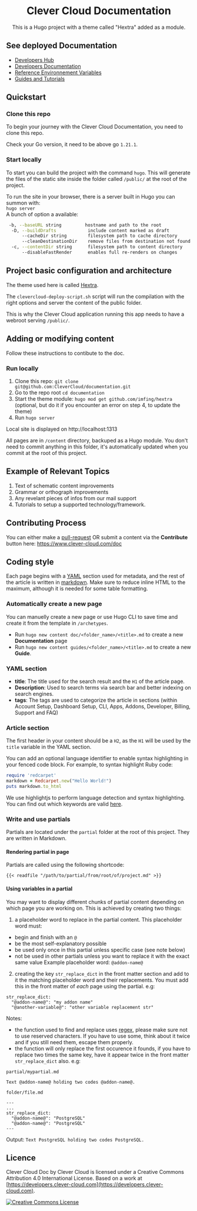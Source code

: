 
<div align="center">
  <h1 align="center">Clever Cloud Documentation</h1>
  <p align="center">

This is a Hugo project with a theme called "Hextra" added as a module.</p>
</div>

## See deployed Documentation

- [Developers Hub](https://developers.clever-cloud.com/)
- [Developers Documentation](https://developers.clever-cloud.com/doc/)
- [Reference Environnement Variables](https://developers.clever-cloud.com/doc/reference/reference-environment-variables/)
- [Guides and Tutorials](https://developers.clever-cloud.com/guides/)

## Quickstart

### Clone this repo

To begin your journey with the Clever Cloud Documentation, you need to clone this repo.

Check your Go version, it need to be above go `1.21.1`.

### Start locally

To start you can build the project with the command `hugo`. This will generate the files of the static site inside the folder called `/public/` at the root of the project.

To run the site in your browser, there is a server built in Hugo you can summon with:  
`hugo server`  
A bunch of option a available:

```bash
 -b, --baseURL string         hostname and path to the root
  -D, --buildDrafts            include content marked as draft
      --cacheDir string        filesystem path to cache directory
      --cleanDestinationDir    remove files from destination not found in static directories
  -c, --contentDir string      filesystem path to content directory
      --disableFastRender      enables full re-renders on changes
```

## Project basic configuration and architecture

The theme used here is called [Hextra](https://imfing.github.io/hextra/).

The `clevercloud-deploy-script.sh` script will run the compilation with the right options and server the content of the public folder.

This is why the Clever Cloud application running this app needs to have a webroot serving `/public/`.

## Adding or modifying content

Follow these instructions to contibute to the doc.

### Run locally

1. Clone this repo: `git clone git@github.com:CleverCloud/documentation.git`
2. Go to the repo root `cd documentation`
3. Start the theme module: `hugo mod get github.com/imfing/hextra` (optional, but do it if you encounter an error on step 4, to update the theme)
4. Run `hugo server`

Local site is displayed on http://localhost:1313

All pages are in `/content` directory, backuped as a Hugo module. You don't need to commit anything in this folder, it's automatically updated when you commit at the root of this project.

## Example of Relevant Topics

1. Text of schematic content improvements
2. Grammar or orthograph improvements
3. Any revelant pieces of infos from our mail support
4. Tutorials to setup a supported technology/framework.

## Contributing Process

You can either make a [pull-request](https://github.com/CleverCloud/doc.clever-cloud.com/pulls) OR submit a content via the **Contribute** button here: https://www.clever-cloud.com/doc

## Coding style

Each page begins with a [YAML](http://www.yaml.org/) section used for metadata, and the rest of the article is written in [markdown](https://daringfireball.net/projects/markdown/syntax). Make sure to reduce inline HTML to the maximum, although it is needed for some table formatting.

### Automatically create a new page

You can manuelly create a new page or use Hugo CLI to save time and create it from the template in `/archetypes`.

- Run `hugo new content doc/<folder_name>/<title>.md` to create a new **Documentation** page
- Run `hugo new content guides/<folder_name>/<title>.md` to create a new **Guide**. 

### YAML section

- **title**: The title used for the search result and the `H1` of the article page.
- **Description**: Used to search terms via search bar and better indexing on search engines.
- **tags**: The tags are used to categorize the article in sections (within Account Setup, Dashboard Setup, CLI, Apps, Addons, Developer, Billing, Support and FAQ)

### Article section

The first header in your content should be a `H2`, as the `H1` will be used by the `title` variable in the YAML section.

You can add an optional language identifier to enable syntax highlighting in your fenced code block.
For example, to syntax highlight Ruby code:

```ruby
require 'redcarpet'
markdown = Redcarpet.new("Hello World!")
puts markdown.to_html
```
We use highlightjs to perform language detection and syntax highlighting. You can find out which keywords are valid [here](https://highlightjs.org/static/demo/).


### Write and use partials

Partials are located under the `partial` folder at the root of this project. They are written in Markdown.

#### Rendering partial in page

Partials are called using the following shortcode: 
```
{{< readfile "/path/to/partial/from/root/of/project.md" >}}
```

#### Using variables in a partial

You may want to display different chunks of partial content depending on which page you are working on.
This is achieved by creating two things:

1. a placeholder word to replace in the partial content.
This placeholder word must:
- begin and finish with an `@`
- be the most self-explanatory possible
- be used only once in this partial unless specific case (see note below)
- not be used in other partials unless you want to replace it with the exact same value
Example placeholder word: `@addon-name@`

2. creating the key `str_replace_dict` in the front matter section and add to it the matching placeholder word and their replacements.
You must add this in the front matter of *each* page using the partial.
e.g: 
```
str_replace_dict:
  "@addon-name@": "my addon name"
  "@another-variable@": "other variable replacement str"
```

Notes:
- the function used to find and replace uses [regex](https://regex-golang.appspot.com/assets/html/index.html), please make sure not to use reserved characters. If you have to use some, think about it twice and if you still need them, escape them properly.
- the function will only replace the first occurence it founds, if you have to replace two times the same key, have it appear twice in the front matter `str_replace_dict` also.
e.g:
```
partial/mypartial.md

Text @addon-name@ holding two codes @addon-name@.
```

```
folder/file.md

---
...
str_replace_dict:
  "@addon-name@": "PostgreSQL"
  "@addon-name@": "PostgreSQL"
---
```

Output: `Text PostgreSQL holding two codes PostgreSQL.`


## Licence

Clever Cloud Doc by Clever Cloud is licensed under a Creative Commons Attribution 4.0 International License.
Based on a work at [https://developers.clever-cloud.com](https://developers.clever-cloud.com).

<a rel="license" href="http://creativecommons.org/licenses/by/4.0/"><img alt="Creative Commons License" style="border-width:0" src="https://i.creativecommons.org/l/by/4.0/80x15.png" /></a>